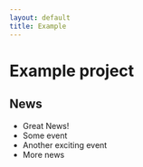 ```yaml
---
layout: default
title: Example
---
```


# Example project

## News

- Great News!
- Some event
- Another exciting event
- More news
